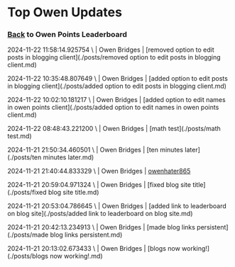 # Top Owen Updates
### [Back](https://owenpoints.github.io) to Owen Points Leaderboard
2024-11-22 11:58:14.925754 \ |  Owen Bridges \| [removed option to edit posts in blogging client](./posts/removed option to edit posts in blogging client.md)

2024-11-22 10:35:48.807649 \ |  Owen Bridges \| [added option to edit posts in blogging client](./posts/added option to edit posts in blogging client.md)

2024-11-22 10:02:10.181217 \ |  Owen Bridges \| [added option to edit names in owen points client](./posts/added option to edit names in owen points client.md)

2024-11-22 08:48:43.221200 \ |  Owen Bridges \| [math test](./posts/math test.md)

2024-11-21 21:50:34.460501 \ |  Owen Bridges \| [ten minutes later](./posts/ten minutes later.md)

2024-11-21 21:40:44.833329 \ |  Owen Bridges \| [owenhater865](./posts/owenhater865.md)

2024-11-21 20:59:04.971324 \ |  Owen Bridges \| [fixed blog site title](./posts/fixed blog site title.md)

2024-11-21 20:53:04.786645 \ |  Owen Bridges \| [added link to leaderboard on blog site](./posts/added link to leaderboard on blog site.md)

2024-11-21 20:42:13.234913 \ |  Owen Bridges \| [made blog links persistent](./posts/made blog links persistent.md)

2024-11-21 20:13:02.673433 \ |  Owen Bridges \| [blogs now working!](./posts/blogs now working!.md)

